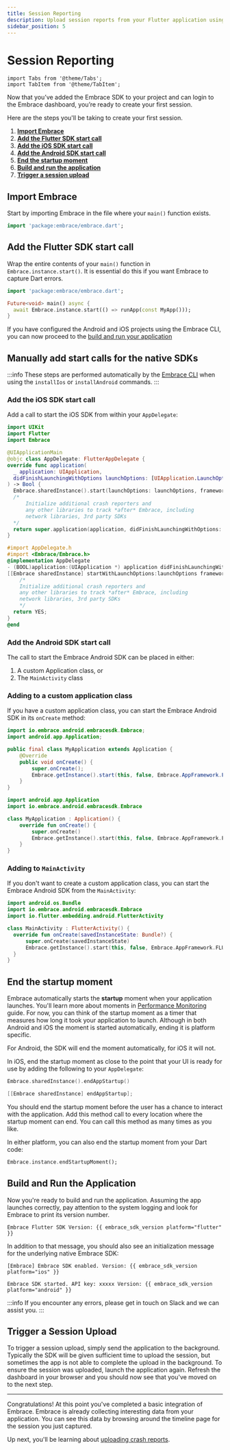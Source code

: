 ```yaml
---
title: Session Reporting
description: Upload session reports from your Flutter application using the Embrace SDK
sidebar_position: 5
---
```


# Session Reporting

```mdx-code-block
import Tabs from '@theme/Tabs';
import TabItem from '@theme/TabItem';
```

Now that you’ve added the Embrace SDK to your project and can login to the Embrace dashboard, you’re ready to create your first session.

Here are the steps you'll be taking to create your first session.

1. [**Import Embrace**](#import-embrace)
1. [**Add the Flutter SDK start call**](#add-the-flutter-sdk-start-call)
1. [**Add the iOS SDK start call**](#add-the-ios-sdk-start-call)
1. [**Add the Android SDK start call**](#add-the-android-sdk-start-call)
1. [**End the startup moment**](#end-the-startup-moment)
1. [**Build and run the application**](#build-and-run-the-application)
1. [**Trigger a session upload**](#trigger-a-session-upload)


## Import Embrace

Start by importing Embrace in the file where your `main()` function exists.

```dart
import 'package:embrace/embrace.dart';
```

## Add the Flutter SDK start call

Wrap the entire contents of your `main()` function in `Embrace.instance.start()`. It is essential do this if you want Embrace to capture Dart errors.

```dart
import 'package:embrace/embrace.dart';

Future<void> main() async {
  await Embrace.instance.start(() => runApp(const MyApp()));
}
```

If you have configured the Android and iOS projects using the Embrace CLI, you can now proceed to the [build and run your application](#build-and-run-the-application)

## Manually add start calls for the native SDKs

:::info
These steps are performed automatically by the [Embrace CLI](#using-the-embrace-cli) when using the `installIos` or `installAndroid` commands. 
:::

### Add the iOS SDK start call
Add a call to start the iOS SDK from within your `AppDelegate`:

<Tabs groupId="ios-language" queryString="ios-language">
<TabItem value="swift" label="Swift">

```swift title="AppDelegate.swift"
import UIKit
import Flutter
import Embrace

@UIApplicationMain
@objc class AppDelegate: FlutterAppDelegate {
override func application(
  _ application: UIApplication,
  didFinishLaunchingWithOptions launchOptions: [UIApplication.LaunchOptionsKey: Any]?
) -> Bool {
  Embrace.sharedInstance().start(launchOptions: launchOptions, framework: EMBAppFramework.flutter)
  /*
      Initialize additional crash reporters and
      any other libraries to track *after* Embrace, including
      network libraries, 3rd party SDKs
  */
  return super.application(application, didFinishLaunchingWithOptions: launchOptions)
}
```

</TabItem>
<TabItem value="objective-c" label="Objectice-C">

```objectivec title="AppDelegate.m"
#import AppDelegate.h
#import <Embrace/Embrace.h>
@implementation AppDelegate
- (BOOL)application:(UIApplication *) application didFinishLaunchingWithOptions:(NSDictionary *)launchOptions {
[[Embrace sharedInstance] startWithLaunchOptions:launchOptions framework:EMBAppFrameworkFlutter];
    /*
    Initialize additional crash reporters and
    any other libraries to track *after* Embrace, including
    network libraries, 3rd party SDKs
    */
  return YES;
}
@end
```
</TabItem>
</Tabs>

### Add the Android SDK start call

The call to start the Embrace Android SDK can be placed in either:
1. A custom Application class, or
2. The `MainActivity` class

### Adding to a custom application class

If you have a custom application class, you can start the Embrace Android SDK in its `onCreate` method:

<Tabs groupId="android-language" queryString="android-language">
<TabItem value="java" label="Java">

```java
import io.embrace.android.embracesdk.Embrace;
import android.app.Application;

public final class MyApplication extends Application {
    @Override
    public void onCreate() {
        super.onCreate();
        Embrace.getInstance().start(this, false, Embrace.AppFramework.FLUTTER);
    }
}
```

</TabItem>
<TabItem value="kotlin" label="Kotlin">

```kotlin
import android.app.Application
import io.embrace.android.embracesdk.Embrace

class MyApplication : Application() {
    override fun onCreate() {
        super.onCreate()
        Embrace.getInstance().start(this, false, Embrace.AppFramework.FLUTTER)
    }
}
```

### Adding to `MainActivity`

If you don't want to create a custom application class, you can start the Embrace Android SDK from the `MainActivity`:

```kotlin
import android.os.Bundle
import io.embrace.android.embracesdk.Embrace
import io.flutter.embedding.android.FlutterActivity

class MainActivity : FlutterActivity() {
  override fun onCreate(savedInstanceState: Bundle?) {
      super.onCreate(savedInstanceState)
      Embrace.getInstance().start(this, false, Embrace.AppFramework.FLUTTER)
  }
}
```
</TabItem>
</Tabs>

## End the startup moment

Embrace automatically starts the **startup** moment when your application launches.
You'll learn more about moments in [Performance Monitoring](/flutter/features/performance-monitoring/) guide.
For now, you can think of the startup moment as a timer that measures how long it took your application to launch.
Although in both Android and iOS the moment is started automatically, ending it is platform specific.

For Android, the SDK will end the moment automatically, for iOS it will not.

In iOS, end the startup moment as close to the point that your UI is ready for use by adding the following to your `AppDelegate`:


<Tabs groupId="ios-language" queryString="ios-language">
<TabItem value="swift" label="Swift">

```swift
Embrace.sharedInstance().endAppStartup()
```

</TabItem>
<TabItem value="objective-c" label="Objective-C">

```objectivec
[[Embrace sharedInstance] endAppStartup];
```

</TabItem>
</Tabs>

You should end the startup moment before the user has a chance to interact with the application.
Add this method call to every location where the startup moment can end. You can call this method as many times as you like.

In either platform, you can also end the startup moment from your Dart code:

```dart
Embrace.instance.endStartupMoment();
```

## Build and Run the Application

Now you're ready to build and run the application. Assuming the app launches correctly,
pay attention to the system logging and look for Embrace to print its version number.

```
Embrace Flutter SDK Version: {{ embrace_sdk_version platform="flutter" }}
```

In addition to that message, you should also see an initialization message for the underlying native Embrace SDK:

<Tabs groupId="platform" queryString="platform">
<TabItem value="ios" label="iOS">

```
[Embrace] Embrace SDK enabled. Version: {{ embrace_sdk_version platform="ios" }}
```

</TabItem>
<TabItem value="android" label="Android">

```
Embrace SDK started. API key: xxxxx Version: {{ embrace_sdk_version platform="android" }}
```

</TabItem>
</Tabs>

:::info
If you encounter any errors, please get in touch on Slack and we can assist you.
:::

## Trigger a Session Upload

To trigger a session upload, simply send the application to the background. Typically the SDK 
will be given sufficient time to upload the session, but sometimes the app is not able to complete 
the upload in the background. To ensure the session was uploaded, launch the application again. 
Refresh the dashboard in your browser and you should now see that you've moved on to the next step.

---

Congratulations! At this point you've completed a basic integration of Embrace.
Embrace is already collecting interesting data from your application. You can
see this data by browsing around the timeline page for the session you just captured.

Up next, you'll be learning about [uploading crash reports](/flutter/integration/crash-reporting/).
